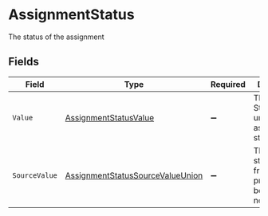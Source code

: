 # AssignmentStatus

The status of the assignment


## Fields

| Field                                                                                           | Type                                                                                            | Required                                                                                        | Description                                                                                     | Example                                                                                         |
| ----------------------------------------------------------------------------------------------- | ----------------------------------------------------------------------------------------------- | ----------------------------------------------------------------------------------------------- | ----------------------------------------------------------------------------------------------- | ----------------------------------------------------------------------------------------------- |
| `Value`                                                                                         | [AssignmentStatusValue](../../Models/Components/AssignmentStatusValue.md)                       | :heavy_minus_sign:                                                                              | The StackOne unified assignment status.                                                         | in_progress                                                                                     |
| `SourceValue`                                                                                   | [AssignmentStatusSourceValueUnion](../../Models/Components/AssignmentStatusSourceValueUnion.md) | :heavy_minus_sign:                                                                              | The original status value from the provider before normalization.                               |                                                                                                 |